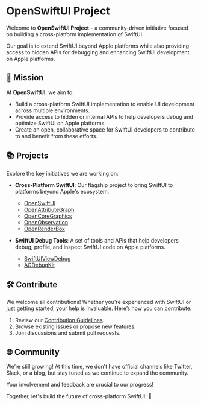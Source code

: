 # OpenSwiftUI Project

Welcome to **OpenSwiftUI Project** – a community-driven initiative focused on building a cross-platform implementation of SwiftUI.

Our goal is to extend SwiftUI beyond Apple platforms while also providing access to hidden APIs for debugging and enhancing SwiftUI development on Apple platforms.

## 🚀 Mission

At **OpenSwiftUI**, we aim to:

- Build a cross-platform SwiftUI implementation to enable UI development across multiple environments.
- Provide access to hidden or internal APIs to help developers debug and optimize SwiftUI on Apple platforms.
- Create an open, collaborative space for SwiftUI developers to contribute to and benefit from these efforts.

## 📚 Projects

Explore the key initiatives we are working on:

- **Cross-Platform SwiftUI**: Our flagship project to bring SwiftUI to platforms beyond Apple's ecosystem.
  - [OpenSwiftUI](https://github.com/OpenSwiftUIProject/OpenSwiftUI)
  - [OpenAttributeGraph](https://github.com/OpenSwiftUIProject/OpenAttributeGraph)
  - [OpenCoreGraphics](https://github.com/OpenSwiftUIProject/OpenCoreGraphics)
  - [OpenObservation](https://github.com/OpenSwiftUIProject/OpenObservation)
  - [OpenRenderBox](https://github.com/OpenSwiftUIProject/OpenRenderBox)

- **SwiftUI Debug Tools**: A set of tools and APIs that help developers debug, profile, and inspect SwiftUI code on Apple platforms.
  - [SwiftUIViewDebug](https://github.com/OpenSwiftUIProject/SwiftUIViewDebug)
  - [AGDebugKit](https://github.com/OpenSwiftUIProject/AGDebugKit)

## 🛠️ Contribute

We welcome all contributions! Whether you're experienced with SwiftUI or just getting started, your help is invaluable. Here’s how you can contribute:

1. Review our [Contribution Guidelines](https://github.com/OpenSwiftUI/.github/CONTRIBUTING.md).
2. Browse existing issues or propose new features.
3. Join discussions and submit pull requests.

## 🌐 Community

We’re still growing! At this time, we don't have official channels like Twitter, Slack, or a blog, but stay tuned as we continue to expand the community.

Your involvement and feedback are crucial to our progress!

Together, let's build the future of cross-platform SwiftUI! 🎉
